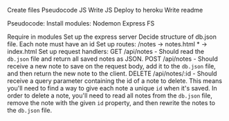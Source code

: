 Create files
Pseudocode JS
Write JS
Deploy to heroku
Write readme


Pseudocode:
Install modules:
    Nodemon
    Express
    FS

Require in modules
Set up the express server
Decide structure of db.json file. Each note must have an id
Set up routes:
    /notes -> notes.html
    * -> index.html
Set up request handlers:
    GET /api/notes - Should read the `db.json` file and return all saved notes as JSON.
    POST /api/notes - Should receive a new note to save on the request body, add it to the `db.json` file, and then return the new note to the client.
    DELETE /api/notes/:id - Should receive a query parameter containing the id of a note to delete. This means you'll need to find a way to give each note a unique `id` when it's saved. In order to delete a note, you'll need to read all notes from the `db.json` file, remove the note with the given `id` property, and then rewrite the notes to the `db.json` file.
